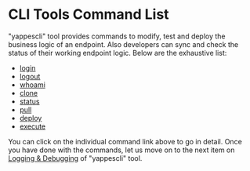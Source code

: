 CLI Tools Command List
======================

"yappescli" tool provides commands to modify, test and deploy the
business logic of an endpoint. Also developers can sync and check the
status of their working endpoint logic. Below are the exhaustive list:

-   [login](cli_tool_login.md)
-   [logout](cli_tool_logout.md)
-   [whoami](cli_tool_whoami.md)
-   [clone](cli_tool_clone.md)
-   [status](cli_tool_status.md)
-   [pull](cli_tool_pull.md)
-   [deploy](cli_tool_deploy.md)
-   [execute](cli_tool_execute.md)

You can click on the individual command link above to go in detail. Once
you have done with the commands, let us move on to the next item on
[Logging & Debugging](cli_log_debug.md) of "yappescli" tool.
